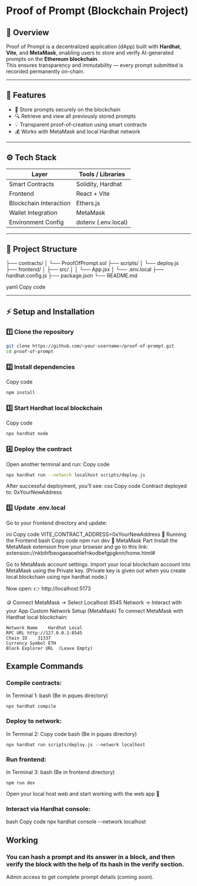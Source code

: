 # Proof of Prompt (Blockchain Project)

## 🔗 **Overview**

Proof of Prompt is a decentralized application (dApp) built with **Hardhat**, **Vite**, and **MetaMask**, enabling users to store and verify AI-generated prompts on the **Ethereum blockchain**.  
This ensures transparency and immutability — every prompt submitted is recorded permanently on-chain.

---

## 🧠 Features

- 📝 Store prompts securely on the blockchain  
- 🔍 Retrieve and view all previously stored prompts  
- 💡 Transparent proof-of-creation using smart contracts  
- 💰 Works with MetaMask and local Hardhat network  

---

## ⚙️ Tech Stack

| Layer | Tools / Libraries |
|-------|-------------------|
| Smart Contracts | Solidity, Hardhat |
| Frontend | React + Vite |
| Blockchain Interaction | Ethers.js |
| Wallet Integration | MetaMask |
| Environment Config | dotenv (.env.local) |

---

## 📁 Project Structure
├── contracts/
│ └── ProofOfPrompt.sol
├── scripts/
│ └── deploy.js
├── frontend/
│ ├── src/
│ │ └── App.jsx
│ └── .env.local
├── hardhat.config.js
├── package.json
└── README.md

yaml
Copy code

---

## ⚡ **Setup and Installation**

### 1️⃣ Clone the repository
```bash
git clone https://github.com/<your-username>/proof-of-prompt.git
cd proof-of-prompt
```
### 2️⃣ Install dependencies
Copy code
```bash
npm install
```
### 3️⃣ Start Hardhat local blockchain
Copy code
```bash
npx hardhat node
```
### 4️⃣ Deploy the contract
Open another terminal and run:
Copy code
```bash
npx hardhat run --network localhost scripts/deploy.js
```
After successful deployment, you’ll see:
css
Copy code
Contract deployed to: 0xYourNewAddress
### 5️⃣ Update .env.local
Go to your frontend directory and update:

ini
Copy code
VITE_CONTRACT_ADDRESS=0xYourNewAddress
🧩 Running the Frontend
bash
Copy code
npm run dev
🦊 MetaMask Part
Install the MetaMask extension from your browser and go to this link:
extension://nkbihfbeogaeaoehlefnkodbefgpgknn/home.html#

Go to MetaMask account settings.
Import your local blockchain account into MetaMask using the Private key.
(Private key is given out when you create local blockchain using npx hardhat node.)

Now open:
👉 http://localhost:5173

🪙 Connect MetaMask → Select Localhost 8545 Network → Interact with your App
Custom Network Setup (MetaMask)
To connect MetaMask with Hardhat local blockchain:

```Field	Value
Network Name	Hardhat Local
RPC URL	http://127.0.0.1:8545
Chain ID	31337
Currency Symbol	ETH
Block Explorer URL	(Leave Empty)
```

## Example Commands
### Compile contracts:
In Terminal 1:
bash (Be in pques directory)
```
npx hardhat compile
```
### Deploy to network:
In Terminal 2:
Copy code
bash (Be in pques directory)
```
npx hardhat run scripts/deploy.js --network localhost
```
### Run frontend:
In Terminal 3:
bash (Be in frontend directory)
```
npm run dev
```
Open your local host web and start working with the web app 🚀

### Interact via Hardhat console:
bash
Copy code
npx hardhat console --network localhost
##  Working
### You can hash a prompt and its answer in a block, and then verify the block with the help of its hash in the verify section.
Admin access to get complete prompt details (coming soon).
